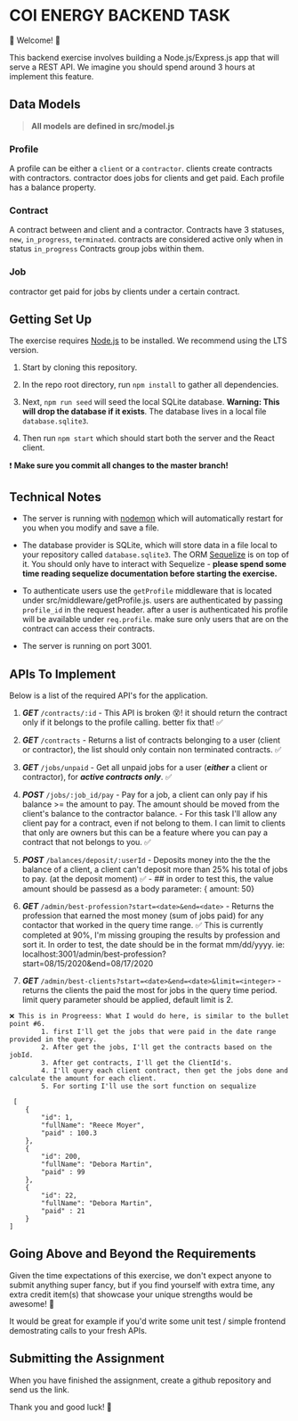 # COI ENERGY BACKEND TASK

  

💫 Welcome! 🎉


This backend exercise involves building a Node.js/Express.js app that will serve a REST API. We imagine you should spend around 3 hours at implement this feature.

## Data Models

> **All models are defined in src/model.js**

### Profile
A profile can be either a `client` or a `contractor`. 
clients create contracts with contractors. contractor does jobs for clients and get paid.
Each profile has a balance property.

### Contract
A contract between and client and a contractor.
Contracts have 3 statuses, `new`, `in_progress`, `terminated`. contracts are considered active only when in status `in_progress`
Contracts group jobs within them.

### Job
contractor get paid for jobs by clients under a certain contract.

## Getting Set Up

  
The exercise requires [Node.js](https://nodejs.org/en/) to be installed. We recommend using the LTS version.

  

1. Start by cloning this repository.

  

1. In the repo root directory, run `npm install` to gather all dependencies.

  

1. Next, `npm run seed` will seed the local SQLite database. **Warning: This will drop the database if it exists**. The database lives in a local file `database.sqlite3`.

  

1. Then run `npm start` which should start both the server and the React client.

  

❗️ **Make sure you commit all changes to the master branch!**

  
  

## Technical Notes

  

- The server is running with [nodemon](https://nodemon.io/) which will automatically restart for you when you modify and save a file.

- The database provider is SQLite, which will store data in a file local to your repository called `database.sqlite3`. The ORM [Sequelize](http://docs.sequelizejs.com/) is on top of it. You should only have to interact with Sequelize - **please spend some time reading sequelize documentation before starting the exercise.**

- To authenticate users use the `getProfile` middleware that is located under src/middleware/getProfile.js. users are authenticated by passing `profile_id` in the request header. after a user is authenticated his profile will be available under `req.profile`. make sure only users that are on the contract can access their contracts.
- The server is running on port 3001.

  

## APIs To Implement 

  

Below is a list of the required API's for the application.

  


1. ***GET*** `/contracts/:id` - This API is broken 😵! it should return the contract only if it belongs to the profile calling. better fix that! ✅

2. ***GET*** `/contracts` - Returns a list of contracts belonging to a user (client or contractor), the list should only contain non terminated contracts. ✅

3. ***GET*** `/jobs/unpaid` -  Get all unpaid jobs for a user (***either*** a client or contractor), for ***active contracts only***. ✅
 
4. ***POST*** `/jobs/:job_id/pay` - Pay for a job, a client can only pay if his balance >= the amount to pay. The amount should be moved from the client's balance to the contractor balance. - For this task I'll allow any client pay for a contract, even if not belong to them. I can limit to clients that only are owners but this can be a feature where you can pay a contract that not belongs to you.  ✅

5. ***POST*** `/balances/deposit/:userId` - Deposits money into the the the balance of a client, a client can't deposit more than 25% his total of jobs to pay. (at the deposit moment) ✅ - ## in order to test this, the value amount should be passesd as a body parameter: { amount: 50}

6. ***GET*** `/admin/best-profession?start=<date>&end=<date>` - Returns the profession that earned the most money (sum of jobs paid) for any contactor that worked in the query time range.
✅ This is currently completed at 90%, I'm missing grouping the results by profession and sort it.
In order to test, the date should be in the format mm/dd/yyyy. ie: localhost:3001/admin/best-profession?start=08/15/2020&end=08/17/2020

1. ***GET*** `/admin/best-clients?start=<date>&end=<date>&limit=<integer>` - returns the clients the paid the most for jobs in the query time period. limit query parameter should be applied, default limit is 2.
```
❌ This is in Progreess: What I would do here, is similar to the bullet point #6.
        1. first I'll get the jobs that were paid in the date range provided in the query.
        2. After get the jobs, I'll get the contracts based on the jobId.
        3. After get contracts, I'll get the ClientId's. 
        4. I'll query each client contract, then get the jobs done and calculate the amount for each client. 
        5. For sorting I'll use the sort function on sequalize

 [
    {
        "id": 1,
        "fullName": "Reece Moyer",
        "paid" : 100.3
    },
    {
        "id": 200,
        "fullName": "Debora Martin",
        "paid" : 99
    },
    {
        "id": 22,
        "fullName": "Debora Martin",
        "paid" : 21
    }
]
```

  

## Going Above and Beyond the Requirements

Given the time expectations of this exercise, we don't expect anyone to submit anything super fancy, but if you find yourself with extra time, any extra credit item(s) that showcase your unique strengths would be awesome! 🙌

It would be great for example if you'd write some unit test / simple frontend demostrating calls to your fresh APIs.

  

## Submitting the Assignment

When you have finished the assignment, create a github repository and send us the link.

  

Thank you and good luck! 🙏

